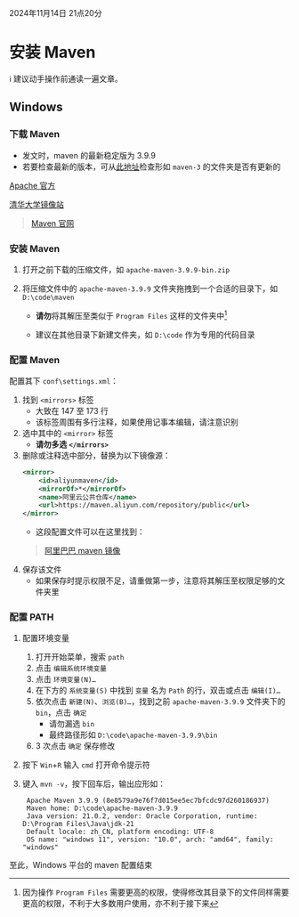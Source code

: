 2024年11月14日 21点20分

# 安装 Maven

ℹ️ 建议动手操作前通读一遍文章。

## Windows

### 下载 Maven

- 发文时，maven 的最新稳定版为 3.9.9
- 若要检查最新的版本，可从[此地址](https://dlcdn.apache.org/maven/ "清华 Apache maven 镜像")检查形如 `maven-3` 的文件夹是否有更新的

[Apache 官方](https://dlcdn.apache.org/maven/maven-3/3.9.9/binaries/apache-maven-3.9.9-bin.zip)

[清华大学镜像站](https://mirrors.tuna.tsinghua.edu.cn/apache/maven/maven-3/3.9.9/binaries/apache-maven-3.9.9-bin.zip)

> [Maven 官网](https://maven.apache.org/)

### 安装 Maven


1. 打开之前下载的压缩文件，如 `apache-maven-3.9.9-bin.zip`

2. 将压缩文件中的 `apache-maven-3.9.9` 文件夹拖拽到一个合适的目录下，如 `D:\code\maven`

    - **请勿**将其解压至类似于 `Program Files` 这样的文件夹中[^1]

    - 建议在其他目录下新建文件夹，如 `D:\code` 作为专用的代码目录

### 配置 Maven

配置其下 `conf\settings.xml`：

1. 找到 `<mirrors>` 标签
   - 大致在 147 至 173 行
   - 该标签周围有多行注释，如果使用记事本编辑，请注意识别
2. 选中其中的 `<mirror>` 标签
   - **请勿多选 `</mirrors>`**
3. 删除或注释选中部分，替换为以下镜像源：
    ```xml
    <mirror>
        <id>aliyunmaven</id>
        <mirrorOf>*</mirrorOf>
        <name>阿里云公共仓库</name>
        <url>https://maven.aliyun.com/repository/public</url>
    </mirror>
    ```
   - 这段配置文件可以在这里找到：
   > [阿里巴巴 maven 镜像](https://developer.aliyun.com/mirror/maven)
4. 保存该文件
   - 如果保存时提示权限不足，请重做第一步，注意将其解压至权限足够的文件夹里

### 配置 PATH

1. 配置环境变量
   1. 打开开始菜单，搜索 `path`
   2. 点击 `编辑系统环境变量`
   3. 点击 `环境变量(N)…`
   4. 在下方的 `系统变量(S)` 中找到 `变量` 名为 `Path` 的行，双击或点击 `编辑(I)…`
   5. 依次点击 `新建(N)`、`浏览(B)…`，找到之前 `apache-maven-3.9.9` 文件夹下的 `bin`，点击 `确定`
      - 请勿漏选 `bin`
      - 最终路径形如 `D:\code\apache-maven-3.9.9\bin`
    6. 3 次点击 `确定` 保存修改

2. 按下 `Win`+`R` 输入 `cmd` 打开命令提示符

3. 键入 `mvn -v`，按下回车后，输出应形如：
   ```
    Apache Maven 3.9.9 (8e8579a9e76f7d015ee5ec7bfcdc97d260186937)
    Maven home: D:\code\apache-maven-3.9.9
    Java version: 21.0.2, vendor: Oracle Corporation, runtime: D:\Program Files\Java\jdk-21
    Default locale: zh_CN, platform encoding: UTF-8
    OS name: "windows 11", version: "10.0", arch: "amd64", family: "windows"
   ```

至此，Windows 平台的 maven 配置结束

[^1]: 因为操作 `Program Files` 需要更高的权限，使得修改其目录下的文件同样需要更高的权限，不利于大多数用户使用，亦不利于接下来